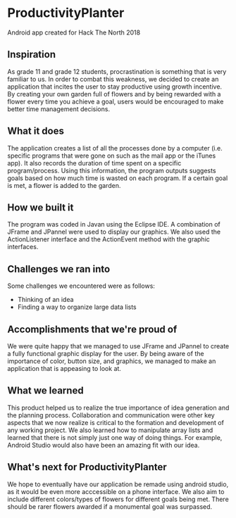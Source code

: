 # ProductivityPlanter
Android app created for Hack The North 2018

## Inspiration
As grade 11 and grade 12 students, procrastination is something that is very familiar to us. In order to combat this weakness, we decided to create an application that incites the user to stay productive using growth incentive. By creating your own garden full of flowers and by being rewarded with a flower every time you achieve a goal, users would be encouraged to make better time management decisions. 

## What it does
The application creates a list of all the processes done by a computer (i.e. specific programs that were gone on such as the mail app or the iTunes app). It also records the duration of time spent on a specific program/process. Using this information, the program outputs suggests goals based on how much time is wasted on each program. If a certain goal is met, a flower is added to the garden.

## How we built it
The program was coded in Javan using the Eclipse IDE. A combination of JFrame and JPannel were used to display our graphics. We also used the ActionListener interface and the ActionEvent method with the graphic interfaces. 

## Challenges we ran into
Some challenges we encountered were as follows: 
- Thinking of an idea
- Finding a way to organize large data lists

## Accomplishments that we're proud of
We were quite happy that we managed to use JFrame and JPannel to create a fully functional graphic display for the user. By being aware of the importance of color, button size, and graphics, we managed to make an application that is appeasing to look at. 

## What we learned
This product helped us to realize the true importance of idea generation and the planning process. Collaboration and communication were other key aspects that we now realize is critical to the formation and development of any working project. We also learned how to manipulate array lists and learned that there is not simply just one way of doing things. For example, Android Studio would also have been an amazing fit with our idea.

## What's next for ProductivityPlanter
We hope to eventually have our application be remade using android studio, as it would be even more acccessible on a phone interface. We also aim to include different colors/types of flowers for different goals being met. There should be rarer flowers awarded if a monumental goal was surpassed. 
